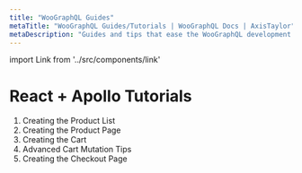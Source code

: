 ```yaml
---
title: "WooGraphQL Guides"
metaTitle: "WooGraphQL Guides/Tutorials | WooGraphQL Docs | AxisTaylor"
metaDescription: "Guides and tips that ease the WooGraphQL development process"
---
```


import Link from '../src/components/link'

# React + Apollo Tutorials
1. <Link to="/guides/create-react-app/1-creating-the-product-list">Creating the Product List</Link>
2. <Link to="/guides/create-react-app/2-creating-the-product-page">Creating the Product Page</Link>
3. <Link to="/guides/create-react-app/3-creating-the-cart">Creating the Cart</Link>
4. <Link to="/guides/create-react-app/4-advanced-cart-mutation-tips">Advanced Cart Mutation Tips</Link>
5. <Link to="/guides/create-react-app/5-creating-the-checkout-page">Creating the Checkout Page</Link>
